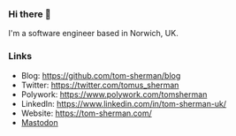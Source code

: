 ### Hi there 👋

I'm a software engineer based in Norwich, UK.

### Links

- Blog: https://github.com/tom-sherman/blog
- Twitter: https://twitter.com/tomus_sherman
- Polywork: https://www.polywork.com/tomsherman
- LinkedIn: https://www.linkedin.com/in/tom-sherman-uk/
- Website: https://tom-sherman.com/
- <a rel="me" href="https://fosstodon.org/@tomsherman">Mastodon</a>


<picture>
  <source media="(prefers-color-scheme: dark)" srcset="https://github-readme-stats.vercel.app/api?username=tom-sherman&count_private=true&show_icons=true&theme=dark">
  <img alt="" src="https://github-readme-stats.vercel.app/api?username=tom-sherman&count_private=true&show_icons=true">
</picture>
